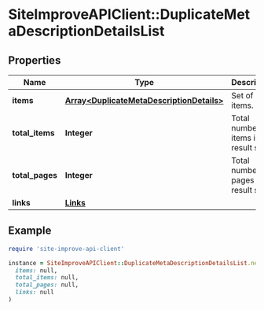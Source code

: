 # SiteImproveAPIClient::DuplicateMetaDescriptionDetailsList

## Properties

| Name | Type | Description | Notes |
| ---- | ---- | ----------- | ----- |
| **items** | [**Array&lt;DuplicateMetaDescriptionDetails&gt;**](DuplicateMetaDescriptionDetails.md) | Set of items. |  |
| **total_items** | **Integer** | Total number of items in result set. |  |
| **total_pages** | **Integer** | Total number of pages in result set. |  |
| **links** | [**Links**](Links.md) |  | [optional] |

## Example

```ruby
require 'site-improve-api-client'

instance = SiteImproveAPIClient::DuplicateMetaDescriptionDetailsList.new(
  items: null,
  total_items: null,
  total_pages: null,
  links: null
)
```

